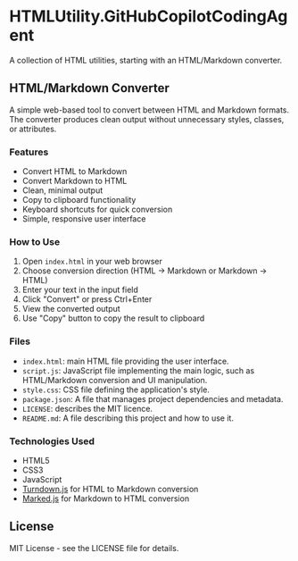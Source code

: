 # HTMLUtility.GitHubCopilotCodingAgent

A collection of HTML utilities, starting with an HTML/Markdown converter.

## HTML/Markdown Converter

A simple web-based tool to convert between HTML and Markdown formats. The converter produces clean output without unnecessary styles, classes, or attributes.

### Features

- Convert HTML to Markdown
- Convert Markdown to HTML
- Clean, minimal output
- Copy to clipboard functionality
- Keyboard shortcuts for quick conversion
- Simple, responsive user interface

### How to Use

1. Open `index.html` in your web browser
2. Choose conversion direction (HTML → Markdown or Markdown → HTML)
3. Enter your text in the input field
4. Click "Convert" or press Ctrl+Enter
5. View the converted output
6. Use "Copy" button to copy the result to clipboard

### Files

- `index.html`: main HTML file providing the user interface.
- `script.js`: JavaScript file implementing the main logic, such as HTML/Markdown conversion and UI manipulation.
- `style.css`: CSS file defining the application's style.
- `package.json`: A file that manages project dependencies and metadata.
- `LICENSE`: describes the MIT licence.
- `README.md`: A file describing this project and how to use it.

### Technologies Used

- HTML5
- CSS3
- JavaScript
- [Turndown.js](https://github.com/mixmark-io/turndown) for HTML to Markdown conversion
- [Marked.js](https://github.com/markedjs/marked) for Markdown to HTML conversion

## License

MIT License - see the LICENSE file for details.
